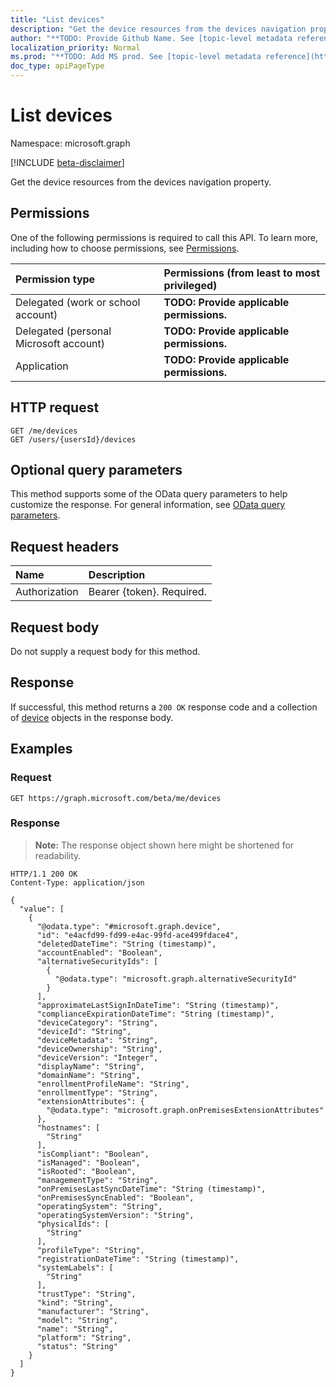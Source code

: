 ```yaml
---
title: "List devices"
description: "Get the device resources from the devices navigation property."
author: "**TODO: Provide Github Name. See [topic-level metadata reference](https://msgo.azurewebsites.net/add/document/guidelines/metadata.html#topic-level-metadata)**"
localization_priority: Normal
ms.prod: "**TODO: Add MS prod. See [topic-level metadata reference](https://msgo.azurewebsites.net/add/document/guidelines/metadata.html#topic-level-metadata)**"
doc_type: apiPageType
---
```


# List devices
Namespace: microsoft.graph

[!INCLUDE [beta-disclaimer](../../includes/beta-disclaimer.md)]

Get the device resources from the devices navigation property.

## Permissions
One of the following permissions is required to call this API. To learn more, including how to choose permissions, see [Permissions](/graph/permissions-reference).

|Permission type|Permissions (from least to most privileged)|
|:---|:---|
|Delegated (work or school account)|**TODO: Provide applicable permissions.**|
|Delegated (personal Microsoft account)|**TODO: Provide applicable permissions.**|
|Application|**TODO: Provide applicable permissions.**|

## HTTP request

<!-- {
  "blockType": "ignored"
}
-->
``` http
GET /me/devices
GET /users/{usersId}/devices
```

## Optional query parameters
This method supports some of the OData query parameters to help customize the response. For general information, see [OData query parameters](/graph/query-parameters).

## Request headers
|Name|Description|
|:---|:---|
|Authorization|Bearer {token}. Required.|

## Request body
Do not supply a request body for this method.

## Response

If successful, this method returns a `200 OK` response code and a collection of [device](../resources/device.md) objects in the response body.

## Examples

### Request
<!-- {
  "blockType": "request",
  "name": "list_device"
}
-->
``` http
GET https://graph.microsoft.com/beta/me/devices
```


### Response
>**Note:** The response object shown here might be shortened for readability.
<!-- {
  "blockType": "response",
  "truncated": true,
  "@odata.type": "Collection(microsoft.graph.device)"
}
-->
``` http
HTTP/1.1 200 OK
Content-Type: application/json

{
  "value": [
    {
      "@odata.type": "#microsoft.graph.device",
      "id": "e4acfd99-fd99-e4ac-99fd-ace499fdace4",
      "deletedDateTime": "String (timestamp)",
      "accountEnabled": "Boolean",
      "alternativeSecurityIds": [
        {
          "@odata.type": "microsoft.graph.alternativeSecurityId"
        }
      ],
      "approximateLastSignInDateTime": "String (timestamp)",
      "complianceExpirationDateTime": "String (timestamp)",
      "deviceCategory": "String",
      "deviceId": "String",
      "deviceMetadata": "String",
      "deviceOwnership": "String",
      "deviceVersion": "Integer",
      "displayName": "String",
      "domainName": "String",
      "enrollmentProfileName": "String",
      "enrollmentType": "String",
      "extensionAttributes": {
        "@odata.type": "microsoft.graph.onPremisesExtensionAttributes"
      },
      "hostnames": [
        "String"
      ],
      "isCompliant": "Boolean",
      "isManaged": "Boolean",
      "isRooted": "Boolean",
      "managementType": "String",
      "onPremisesLastSyncDateTime": "String (timestamp)",
      "onPremisesSyncEnabled": "Boolean",
      "operatingSystem": "String",
      "operatingSystemVersion": "String",
      "physicalIds": [
        "String"
      ],
      "profileType": "String",
      "registrationDateTime": "String (timestamp)",
      "systemLabels": [
        "String"
      ],
      "trustType": "String",
      "kind": "String",
      "manufacturer": "String",
      "model": "String",
      "name": "String",
      "platform": "String",
      "status": "String"
    }
  ]
}
```

